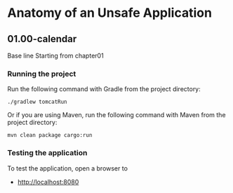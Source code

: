 # Anatomy of an Unsafe Application #

## 01.00-calendar ##

Base line Starting from chapter01

### Running the project ###

Run the following command with Gradle from the project directory:

```shell
./gradlew tomcatRun
```

Or if you are using Maven, run the following command with Maven from the project directory:

```shell
mvn clean package cargo:run
```

### Testing the application ###

To test the application, open a browser to

- [http://localhost:8080](http://localhost:8080)





